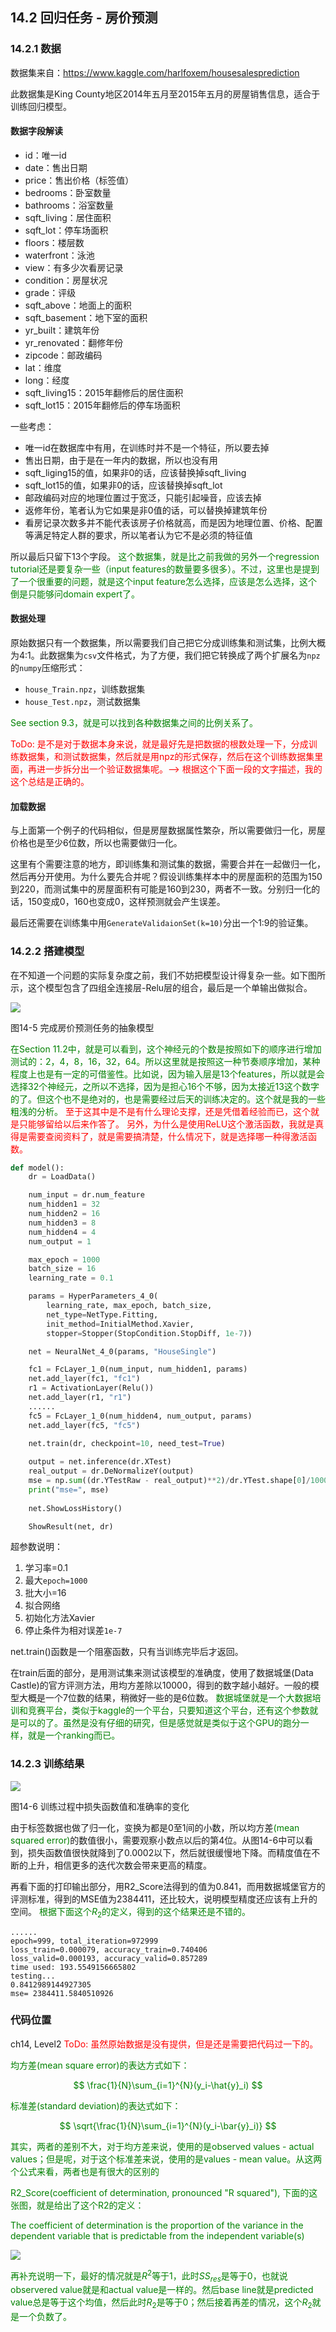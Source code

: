 <!--Copyright © Microsoft Corporation. All rights reserved.
  适用于[License](https://github.com/Microsoft/ai-edu/blob/master/LICENSE.md)版权许可-->

## 14.2 回归任务 - 房价预测

### 14.2.1 数据

数据集来自：https://www.kaggle.com/harlfoxem/housesalesprediction

此数据集是King County地区2014年五月至2015年五月的房屋销售信息，适合于训练回归模型。

#### 数据字段解读

- id：唯一id
- date：售出日期
- price：售出价格（标签值）
- bedrooms：卧室数量
- bathrooms：浴室数量
- sqft_living：居住面积
- sqft_lot：停车场面积
- floors：楼层数
- waterfront：泳池
- view：有多少次看房记录
- condition：房屋状况
- grade：评级
- sqft_above：地面上的面积
- sqft_basement：地下室的面积
- yr_built：建筑年份
- yr_renovated：翻修年份
- zipcode：邮政编码
- lat：维度
- long：经度
- sqft_living15：2015年翻修后的居住面积
- sqft_lot15：2015年翻修后的停车场面积

一些考虑：

- 唯一id在数据库中有用，在训练时并不是一个特征，所以要去掉
- 售出日期，由于是在一年内的数据，所以也没有用
- sqft_liging15的值，如果非0的话，应该替换掉sqft_living
- sqft_lot15的值，如果非0的话，应该替换掉sqft_lot
- 邮政编码对应的地理位置过于宽泛，只能引起噪音，应该去掉
- 返修年份，笔者认为它如果是非0值的话，可以替换掉建筑年份
- 看房记录次数多并不能代表该房子价格就高，而是因为地理位置、价格、配置等满足特定人群的要求，所以笔者认为它不是必须的特征值

所以最后只留下13个字段。<font color=green> 这个数据集，就是比之前我做的另外一个regression tutorial还是要复杂一些（input features的数量要多很多）。不过，这里也是提到了一个很重要的问题，就是这个input feature怎么选择，应该是怎么选择，这个倒是只能够问domain expert了。</font>

#### 数据处理

原始数据只有一个数据集，所以需要我们自己把它分成训练集和测试集，比例大概为4:1。此数据集为`csv`文件格式，为了方便，我们把它转换成了两个扩展名为`npz`的`numpy`压缩形式：

- `house_Train.npz`，训练数据集
- `house_Test.npz`，测试数据集

<font color=green> See section 9.3，就是可以找到各种数据集之间的比例关系了。</font>

<font color=red> ToDo: 是不是对于数据本身来说，就是最好先是把数据的根数处理一下，分成训练数据集，和测试数据集，然后就是用npz的形式保存，然后在这个训练数据集里面，再进一步拆分出一个验证数据集呢。--> 根据这个下面一段的文字描述，我的这个总结是正确的。</font>

#### 加载数据

与上面第一个例子的代码相似，但是房屋数据属性繁杂，所以需要做归一化，房屋价格也是至少6位数，所以也需要做归一化。

这里有个需要注意的地方，即训练集和测试集的数据，需要合并在一起做归一化，然后再分开使用。为什么要先合并呢？假设训练集样本中的房屋面积的范围为150到220，而测试集中的房屋面积有可能是160到230，两者不一致。分别归一化的话，150变成0，160也变成0，这样预测就会产生误差。

最后还需要在训练集中用`GenerateValidaionSet(k=10)`分出一个1:9的验证集。

### 14.2.2 搭建模型

在不知道一个问题的实际复杂度之前，我们不妨把模型设计得复杂一些。如下图所示，这个模型包含了四组全连接层-Relu层的组合，最后是一个单输出做拟合。

<img src="../Images/14/non_linear_regression.png" />

图14-5 完成房价预测任务的抽象模型

<font color=green> 在Section 11.2中，就是可以看到，这个神经元的个数是按照如下的顺序进行增加测试的：2，4，8，16，32，64。所以这里就是按照这一种节奏顺序增加，某种程度上也是有一定的可借鉴性。比如说，因为输入层是13个features，所以就是会选择32个神经元，之所以不选择，因为是担心16个不够，因为太接近13这个数字的了。但这个也不是绝对的，也是需要经过后天的训练决定的。这个就是我的一些粗浅的分析。</font> <font color=red> 至于这其中是不是有什么理论支撑，还是凭借着经验而已，这个就是只能够留给以后来作答了。</font> <font color=red> 另外，为什么是使用ReLU这个激活函数，我就是真得是需要查阅资料了，就是需要搞清楚，什么情况下，就是选择哪一种得激活函数。</font>

```Python
def model():
    dr = LoadData()

    num_input = dr.num_feature
    num_hidden1 = 32
    num_hidden2 = 16
    num_hidden3 = 8
    num_hidden4 = 4
    num_output = 1

    max_epoch = 1000
    batch_size = 16
    learning_rate = 0.1

    params = HyperParameters_4_0(
        learning_rate, max_epoch, batch_size,
        net_type=NetType.Fitting,
        init_method=InitialMethod.Xavier,
        stopper=Stopper(StopCondition.StopDiff, 1e-7))

    net = NeuralNet_4_0(params, "HouseSingle")

    fc1 = FcLayer_1_0(num_input, num_hidden1, params)
    net.add_layer(fc1, "fc1")
    r1 = ActivationLayer(Relu())
    net.add_layer(r1, "r1")
    ......
    fc5 = FcLayer_1_0(num_hidden4, num_output, params)
    net.add_layer(fc5, "fc5")

    net.train(dr, checkpoint=10, need_test=True)
    
    output = net.inference(dr.XTest)
    real_output = dr.DeNormalizeY(output)
    mse = np.sum((dr.YTestRaw - real_output)**2)/dr.YTest.shape[0]/10000
    print("mse=", mse)
    
    net.ShowLossHistory()

    ShowResult(net, dr)
```

超参数说明：

1. 学习率=0.1
2. 最大`epoch=1000`
3. 批大小=16
4. 拟合网络
5. 初始化方法Xavier
6. 停止条件为相对误差`1e-7`

net.train()函数是一个阻塞函数，只有当训练完毕后才返回。

在train后面的部分，是用测试集来测试该模型的准确度，使用了数据城堡(Data Castle)的官方评测方法，用均方差除以10000，得到的数字越小越好。一般的模型大概是一个7位数的结果，稍微好一些的是6位数。<font color=green> 数据城堡就是一个大数据培训和竞赛平台，类似于kaggle的一个平台，只要知道这个平台，还有这个参数就是可以的了。虽然是没有仔细的研究，但是感觉就是类似于这个GPU的跑分一样，就是一个ranking而已。</font>

### 14.2.3 训练结果

<img src="../Images/14/house_loss.png" />

图14-6 训练过程中损失函数值和准确率的变化

由于标签数据也做了归一化，变换为都是0至1间的小数，所以均方差<font color=green>(mean squared error)</font>的数值很小，需要观察小数点以后的第4位。从图14-6中可以看到，损失函数值很快就降到了0.0002以下，然后就很缓慢地下降。而精度值在不断的上升，相信更多的迭代次数会带来更高的精度。

再看下面的打印输出部分，用R2_Score法得到的值为0.841，而用数据城堡官方的评测标准，得到的MSE值为2384411，还比较大，说明模型精度还应该有上升的空间。<font color=green> 根据下面这个$R_{2}$的定义，得到的这个结果还是不错的。</font>

```
......
epoch=999, total_iteration=972999
loss_train=0.000079, accuracy_train=0.740406
loss_valid=0.000193, accuracy_valid=0.857289
time used: 193.5549156665802
testing...
0.8412989144927305
mse= 2384411.5840510926
```

### 代码位置

ch14, Level2 <font color=red> ToDo: 虽然原始数据是没有提供，但是还是需要把代码过一下的。</font>

<font color=green> 
均方差(mean square error)的表达方式如下：

$$ \frac{1}{N}\sum_{i=1}^{N}(y_i-\hat{y}_i) $$

标准差(standard deviation)的表达式如下：

$$ \sqrt{\frac{1}{N}\sum_{i=1}^{N}(y_i-\bar{y}_i)} $$

其实，两者的差别不大，对于均方差来说，使用的是observed values - actual values；但是呢，对于这个标准差来说，使用的是values - mean value。从这两个公式来看，两者也是有很大的区别的
</font>

<font color=green> 
R2_Score(coefficient of determination, pronounced "R squared"), 下面的这张图，就是给出了这个R2的定义：

The coefficient of determination is the proportion of the variance in the dependent variable that is predictable from the independent variable(s)

<img src="../Images/14/DefinitionsR2.png" />

再补充说明一下，最好的情况就是$R^{2}$等于1，此时$SS_{res}$是等于0，也就说observered value就是和actual value是一样的。然后base line就是predicted value总是等于这个均值，然后此时$R_{2}$是等于0；然后接着再差的情况，这个$R_{2}$就是一个负数了。
</font>
